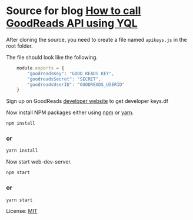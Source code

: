 # Source for blog [How to call GoodReads API using YQL](https://www.slightedgecoder.com/?p=470&preview=true)

After cloning the source, you need to create a file named `apikeys.js` in the root folder.

The file should look like the following.

```javascript
    module.exports = {
        "goodreadsKey": "GOOD READS KEY",
        "goodreadsSecret": "SECRET",
        "goodreadsUserID": "GOODREADS_USERID"
    }
```
Sign up on GoodReads [developer website](https://www.goodreads.com/api/keys) to get developer keys.df

Now install NPM packages either using [npm](https://www.npmjs.com/) or [yarn](https://yarnpkg.com/en/).

```bash
npm install
```
### or

```bash
yarn install
```

Now start web-dev-server.

```bash
npm start
```
### or
```bash
yarn start
```


License: [MIT](https://opensource.org/licenses/MIT)



